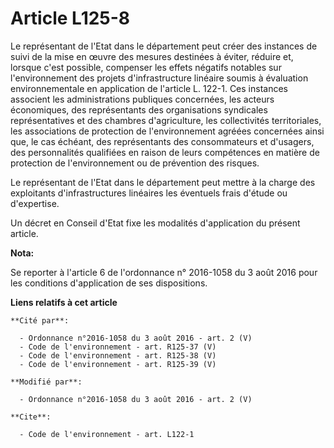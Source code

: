 # Article L125-8

Le représentant de l'Etat dans le département peut créer des instances de suivi de la mise en œuvre des mesures destinées à
éviter, réduire et, lorsque c'est possible, compenser les effets négatifs notables sur l'environnement des projets
d'infrastructure linéaire soumis à   évaluation environnementale  en application de l'article L. 122-1. Ces instances
associent les administrations publiques concernées, les acteurs économiques, des représentants des organisations syndicales
représentatives et des chambres d'agriculture, les collectivités territoriales, les associations de protection de
l'environnement agréées concernées ainsi que, le cas échéant, des représentants des consommateurs et d'usagers, des
personnalités qualifiées en raison de leurs compétences en matière de protection de l'environnement ou de prévention des
risques. 

Le représentant de l'Etat dans le département peut mettre à la charge des exploitants d'infrastructures linéaires les
éventuels frais d'étude ou d'expertise. 

Un décret en Conseil d'Etat fixe les modalités d'application du présent article.

**Nota:**

Se reporter à l'article 6 de l'ordonnance n° 2016-1058 du 3 août 2016 pour les conditions d'application de ses dispositions.

**Liens relatifs à cet article**

	**Cité par**:

	  - Ordonnance n°2016-1058 du 3 août 2016 - art. 2 (V)
	  - Code de l'environnement - art. R125-37 (V)
	  - Code de l'environnement - art. R125-38 (V)
	  - Code de l'environnement - art. R125-39 (V)

	**Modifié par**:

	  - Ordonnance n°2016-1058 du 3 août 2016 - art. 2 (V)

	**Cite**:

	  - Code de l'environnement - art. L122-1
